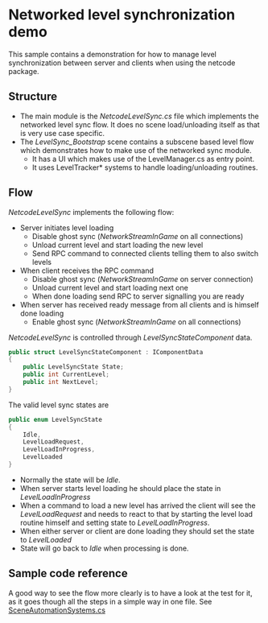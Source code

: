 # Networked level synchronization demo

This sample contains a demonstration for how to manage level synchronization between server and clients when using the netcode package.

## Structure

- The main module is the _NetcodeLevelSync.cs_ file which implements the networked level sync flow. It does no scene load/unloading itself as that is very use case specific.
- The _LevelSync_Bootstrap_ scene contains a subscene based level flow which demonstrates how to make use of the networked sync module.
  - It has a UI which makes use of the LevelManager.cs as entry point.
  - It uses LevelTracker* systems to handle loading/unloading routines.

## Flow

_NetcodeLevelSync_ implements the following flow:
- Server initiates level loading
  - Disable ghost sync (_NetworkStreamInGame_ on all connections)
  - Unload current level and start loading the new level
  - Send RPC command to connected clients telling them to also switch levels
- When client receives the RPC command
  - Disable ghost sync (_NetworkStreamInGame_ on server connection)
  - Unload current level and start loading next one
  - When done loading send RPC to server signalling you are ready
- When server has received ready message from all clients and is himself done loading
  - Enable ghost sync (_NetworkStreamInGame_ on all connections)

_NetcodeLevelSync_ is controlled through _LevelSyncStateComponent_ data.
```c#
public struct LevelSyncStateComponent : IComponentData
{
    public LevelSyncState State;
    public int CurrentLevel;
    public int NextLevel;
}
```

The valid level sync states are
```c#
public enum LevelSyncState
{
    Idle,
    LevelLoadRequest,
    LevelLoadInProgress,
    LevelLoaded
}
```

- Normally the state will be _Idle_.
- When server starts level loading he should place the state in _LevelLoadInProgress_
- When a command to load a new level has arrived the client will see the _LevelLoadRequest_ and needs to react to that by starting the level load routine himself and setting state to _LevelLoadInProgress_.
- When either server or client are done loading they should set the state to _LevelLoaded_
- State will go back to _Idle_ when processing is done.

## Sample code reference 

A good way to see the flow more clearly is to have a look at the test for it, as it goes though all the steps in a simple way in one file. See [SceneAutomationSystems.cs](../../Tests/SceneLoadingTests/SceneAutomationSystems.cs) 

